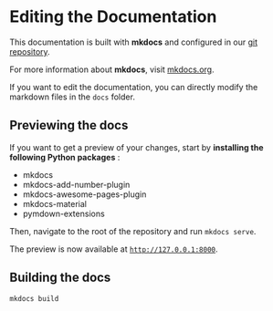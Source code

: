 # Editing the Documentation

This documentation is built with **mkdocs** and configured in our [git repository](http://gitlab.meteo.fr/deep_learning/data_exploration). 

For more information about **mkdocs**, visit [mkdocs.org](https://www.mkdocs.org/).

If you want to edit the documentation, you can directly modify the markdown files in the ```docs``` folder.

## Previewing the docs

If you want to get a preview of your changes, start by **installing the following Python packages** :

* mkdocs
* mkdocs-add-number-plugin
* mkdocs-awesome-pages-plugin
* mkdocs-material
* pymdown-extensions

Then, navigate to the root of the repository and run ```mkdocs serve```. 

The preview is now available at [```http://127.0.0.1:8000```](http://127.0.0.1:8000/).

## Building the docs

```mkdocs build```
